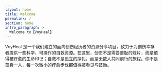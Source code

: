 ```yaml
---
layout: home
title: Welcome
permalink: /
section: home
intro_paragraph: >
  Welcome to【VoyHeal】
---
```

VoyHeal 是一个我们建立的面向创伤经历者的资源分享项目，致力于为创伤幸存者提供一些科学、可操作的自救资源。在这里，创伤不是需要羞耻的残片，而是值得被疗愈的生命印记；自救不是孤立的挣扎，而是无数人共同前行的旅程。你不是孤身一人，每一次微小的疗愈步伐都值得被看见与鼓励。
